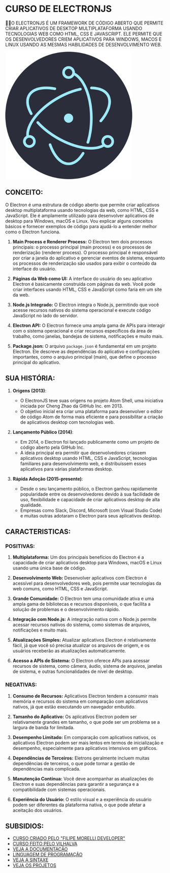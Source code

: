 # CURSO DE ELECTRONJS
👨‍⚖️O ELECTRONJS É UM FRAMEWORK DE CÓDIGO ABERTO QUE PERMITE CRIAR APLICATIVOS DE DESKTOP MULTIPLATAFORMA USANDO TECNOLOGIAS WEB COMO HTML, CSS E JAVASCRIPT. ELE PERMITE QUE OS DESENVOLVEDORES CRIEM APLICATIVOS PARA WINDOWS, MACOS E LINUX USANDO AS MESMAS HABILIDADES DE DESENVOLVIMENTO WEB.

<img src="FOTO.png" align="center" width="400"> <br>

## CONCEITO:
O Electron é uma estrutura de código aberto que permite criar aplicativos desktop multiplataforma usando tecnologias da web, como HTML, CSS e JavaScript. Ele é amplamente utilizado para desenvolver aplicativos de desktop para Windows, macOS e Linux. Vou explicar alguns conceitos básicos e fornecer exemplos de código para ajudá-lo a entender melhor como o Electron funciona.

1. **Main Process e Renderer Process:**
   O Electron tem dois processos principais: o processo principal (main process) e os processos de renderização (renderer process). O processo principal é responsável por criar a janela do aplicativo e gerenciar eventos de sistema, enquanto os processos de renderização são usados para exibir o conteúdo da interface do usuário.

2. **Páginas da Web como UI:**
   A interface do usuário do seu aplicativo Electron é basicamente construída com páginas da web. Você pode criar interfaces usando HTML, CSS e JavaScript como faria em um site da web.

3. **Node.js Integrado:**
   O Electron integra o Node.js, permitindo que você acesse recursos nativos do sistema operacional e execute código JavaScript no lado do servidor.

4. **Electron API:**
   O Electron fornece uma ampla gama de APIs para interagir com o sistema operacional e criar recursos específicos da área de trabalho, como janelas, bandejas de sistema, notificações e muito mais.

5. **Package.json:**
   O arquivo `package.json` é fundamental em um projeto Electron. Ele descreve as dependências do aplicativo e configurações importantes, como o arquivo principal (main), que define o processo principal do aplicativo.

## SUA HISTÓRIA:
1. **Origens (2013)**:
   - O ElectronJS teve suas origens no projeto Atom Shell, uma iniciativa iniciada por Cheng Zhao da GitHub Inc. em 2013.
   - O objetivo inicial era criar uma plataforma para desenvolver o editor de código Atom de forma mais eficiente e para possibilitar a criação de aplicativos desktop com tecnologias web.

2. **Lançamento Público (2014)**:
   - Em 2014, o Electron foi lançado publicamente como um projeto de código aberto pela GitHub Inc.
   - A ideia principal era permitir que desenvolvedores criassem aplicativos desktop usando HTML, CSS e JavaScript, tecnologias familiares para desenvolvimento web, e distribuíssem esses aplicativos para várias plataformas desktop.

3. **Rápida Adoção (2015-presente)**:
   - Desde o seu lançamento público, o Electron ganhou rapidamente popularidade entre os desenvolvedores devido à sua facilidade de uso, flexibilidade e capacidade de criar aplicativos desktop de alta qualidade.
   - Empresas como Slack, Discord, Microsoft (com Visual Studio Code) e muitas outras adotaram o Electron para seus aplicativos desktop.

## CARACTERISTICAS:
### POSITIVAS:
1. **Multiplataforma:** Um dos principais benefícios do Electron é a capacidade de criar aplicativos desktop para Windows, macOS e Linux usando uma única base de código.

2. **Desenvolvimento Web:** Desenvolver aplicativos com Electron é acessível para desenvolvedores web, pois permite usar tecnologias da web comuns, como HTML, CSS e JavaScript.

3. **Grande Comunidade:** O Electron tem uma comunidade ativa e uma ampla gama de bibliotecas e recursos disponíveis, o que facilita a solução de problemas e o desenvolvimento rápido.

4. **Integração com Node.js:** A integração nativa com o Node.js permite acessar recursos nativos do sistema, como sistemas de arquivos, notificações e muito mais.

5. **Atualizações Simples:** Atualizar aplicativos Electron é relativamente fácil, já que você só precisa atualizar os arquivos de origem, e os usuários receberão as atualizações automaticamente.

6. **Acesso a APIs de Sistema:** O Electron oferece APIs para acessar recursos de sistema, como câmera, áudio, sistema de arquivos, janelas de sistema, e outras funcionalidades de nível de desktop.

### NEGATIVAS:
1. **Consumo de Recursos:** Aplicativos Electron tendem a consumir mais memória e recursos do sistema em comparação com aplicativos nativos, já que estão executando um navegador embutido.

2. **Tamanho do Aplicativo:** Os aplicativos Electron podem ser relativamente grandes em tamanho, o que pode ser um problema se a largura de banda for limitada.

3. **Desempenho Limitado:** Em comparação com aplicativos nativos, os aplicativos Electron podem ser mais lentos em termos de inicialização e desempenho, especialmente para aplicativos intensivos em gráficos.

4. **Dependências de Terceiros:** Eletrons geralmente incluem muitas dependências de terceiros, o que pode tornar a gestão de dependências mais complicada.

5. **Manutenção Contínua:** Você deve acompanhar as atualizações do Electron e suas dependências para garantir a segurança e a compatibilidade com sistemas operacionais.

6. **Experiência do Usuário:** O estilo visual e a experiência do usuário podem ser diferentes da plataforma nativa, o que pode afetar a aceitação dos usuários.

## SUBSIDIOS:
- [CURSO CRIADO PELO "FILIPE MORELLI DEVELOPER"](https://youtube.com/playlist?list=PLWhiA_CuQkbCqT946EXFbvMQhK3oMpCsR&si=tY3L3RFl-mQJK6sn)
- [CURSO FEITO PELO VILHALVA](https://github.com/VILHALVA)
- [VEJA A DOCUMENTAÇÃO](https://www.electronjs.org/docs/latest)
- [LINGUAGEM DE PROGRAMAÇÃO](https://github.com/VILHALVA/CURSO-DE-JAVASCRIPT)
- [VEJA A SINTAXE](./SINTAXE.md)
- [VEJA OS PROJETOS](https://github.com/VILHALVA?tab=repositories&q=topic:ELECTRONJS)

